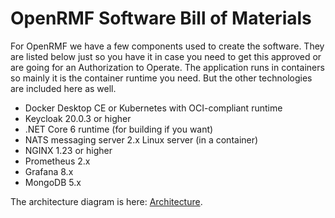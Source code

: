 # OpenRMF Software Bill of Materials

For OpenRMF we have a few components used to create the software. They are listed below just so you have it in case you need to get this approved or are going for an Authorization to Operate. The application runs in containers so mainly it is the container runtime you need. But the other technologies are included here as well. 

* Docker Desktop CE or Kubernetes with OCI-compliant runtime
* Keycloak 20.0.3 or higher
* .NET Core 6 runtime (for building if you want)
* NATS messaging server 2.x Linux server (in a container)
* NGINX 1.23 or higher
* Prometheus 2.x
* Grafana 8.x
* MongoDB 5.x

The architecture diagram is here: [Architecture](./architecture/README.md).